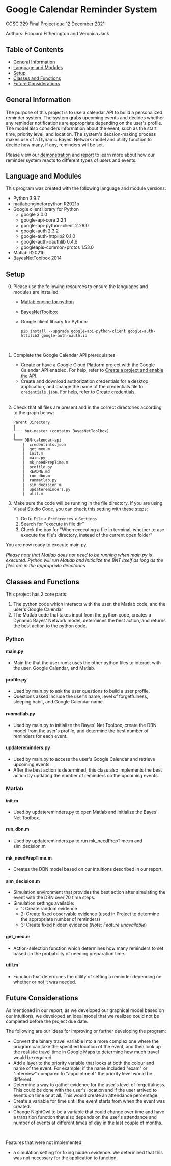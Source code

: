 # Google Calendar Reminder System
COSC 329 Final Project due 12 December 2021

Authors: Edouard Eltherington and Veronica Jack

## Table of Contents
* [General Information](#general-information)
* [Language and Modules](#language-and-modules)
* [Setup](#setup)
* [Classes and Functions](#classes-and-functions)
* [Future Considerations](#future-considerations)

## General Information
The purpose of this project is to use a calendar API to build a personalized reminder system. The system grabs upcoming events and decides whether any reminder notifications are appropriate depending on the user's profile. The model also considers information about the event, such as the start time, priority level, and location. The system's decsion-making process makes use of a Dynamic Bayes' Network model and utility function to decide how many, if any, reminders will be set.

Please view our [demonstration]() and [report]() to learn more about how our reminder system reacts to different types of users and events.

## Language and Modules
This program was created with the following language and module versions:

- Python 3.9.7
- matlabengineforpython R2021b
- Google client library for Python
  - google 3.0.0
  - google-api-core 2.2.1
  - google-api-python-client 2.28.0
  - google-auth 2.3.2
  - google-auth-httplib2 0.1.0
  - google-auth-oauthlib 0.4.6
  - googleapis-common-protos 1.53.0
- Matlab R2021b
- BayesNetToolbox 2014

## Setup
0. Please use the following resources to ensure the languages and modules are installed.
    - [Matlab engine for python](https://www.mathworks.com/help/matlab/matlab_external/install-the-matlab-engine-for-python.html)
    - [BayesNetToolbox](https://github.com/bayesnet/bnt.git)
    - Google client library for Python:

        ```
        pip install --upgrade google-api-python-client google-auth-httplib2 google-auth-oauthlib
        ```
<br>

1. Complete the Google Calendar API prerequisites
    - Create or have a Google Cloud Platform project with the Google Calendar API enabled. For help, refer to [Create a project and enable the API](https://developers.google.com/workspace/guides/create-project).
    - Create and download authorization credentials for a desktop application, and change the name of the credentials file to `credentials.json`. For help, refer to [Create credentials](https://developers.google.com/workspace/guides/create-credentials). 
<br><br>

2. Check that all files are present and in the correct directories according to the graph below:

    ```
    Parent Directory
    |   
    └─── bnt-master (contains BayesNetToolbox)
    |    
    └─── DBN-calendar-api
        |  credentials.json
        |  get_meu.m
        |  init.m
        |  main.py
        |  mk_needPrepTime.m
        |  profile.py
        |  README.md
        |  run_dbn.m
        |  runmatlab.py
        |  sim_decision.m
        |  updatereminders.py
        |  util.m
    ```

3. Make sure the code will be running in the file directory. If you are using Visual Studio Code, you can check this setting with these steps:
    1. Go to `File` > `Preferences` > `Settings`
    2. Search for "execute in file dir"
    3. Check the box for "When executing a file in terminal, whether to use execute the file's directory, instead of the current open folder"

You are now ready to execute main.py.

*Please note that Matlab does not need to be running when main.py is executed. Python will run Matlab and initialize the BNT itself as long as the files are in the appropriate directories*

## Classes and Functions
This project has 2 core parts:
1. The python code which interacts with the user, the Matlab code, and the user's Google Calendar
2. The Matlab code that takes input from the python code, creates a Dynamic Bayes' Network model, determines the best action, and returns the best action to the python code.

### Python
#### main.py
- Main file that the user runs; uses the other python files to interact with the user, Google Calendar, and Matlab.

#### profile.py
- Used by main.py to ask the user questions to build a user profile.
- Questions asked include the user's name, level of forgetfulness, sleeping habit, and Google Calendar name.

#### runmatlab.py
- Used by main.py to initialize the Bayes' Net Toolbox, create the DBN model from the user's profile, and determine the best number of reminders for each event.

#### updatereminders.py
- Used by main.py to access the user's Google Calendar and retrieve upcoming events
- After the best action is determined, this class also implements the best action by updating the number of reminders on the upcoming events.

### Matlab

#### init.m
- Used by updatereminders.py to open Matlab and initialize the Bayes' Net Toolbox.

#### run_dbn.m
- Used by updatereminders.py to run mk_needPrepTime.m and sim_decision.m

#### mk_needPrepTime.m
- Creates the DBN model based on our intuitions described in our report.

#### sim_decision.m
- Simulation environment that provides the best action after simulating the event with the DBN over 70 time steps.
- Simulation settings available:
    - 1: Create random evidence
    - 2: Create fixed observable evidence (used in Project to determine the appropriate number of reminders)
    - 3: Create fixed hidden evidence (*Note: Feature unavailable*)

#### get_meu.m
- Action-selection function which determines how many reminders to set based on the probability of needing preparation time.

#### util.m
- Function that determines the utility of setting a reminder depending on whether or not it was needed.

## Future Considerations
As mentioned in our report, as we developed our graphical model based on our intuitions, we developed an ideal model that we realized could not be completed before the project due date.


The following are our ideas for improving or further developing the program:

- Convert the binary travel variable into a more complex one where the program can take the specified location of the event, and then look up the realistic travel time in Google Maps to determine how much travel would be required.
- Add a layer to the priority variable that looks at both the colour and name of the event. For example, if the name included "exam" or "interview" compared to "appointment" the priority level would be different.
- Determine a way to gather evidence for the user's level of forgetfulness. This could be done with the user's location and if the user arrived to events on time or at all. This would create an attendance percentage.
- Create a variable for time until the event starts from when the event was created. 
- Change NightOwl to be a variable that could change over time and have a transition function that also depends on the user's attendance and number of events at different times of day in the last couple of months.

<br>

Features that were not implemented:

- a simulation setting for fixing hidden evidence. We determined that this was not necessary for the application to function.